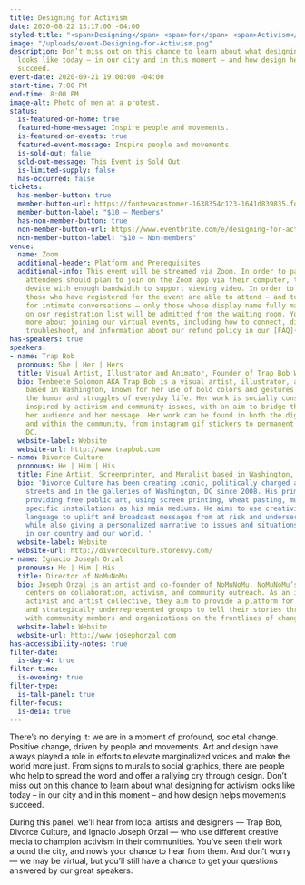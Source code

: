 ```yaml
---
title: Designing for Activism
date: 2020-08-22 13:17:00 -04:00
styled-title: "<span>Designing</span> <span>for</span> <span>Activism</span>"
image: "/uploads/event-Designing-for-Activism.png"
description: Don’t miss out on this chance to learn about what designing for activism
  looks like today – in our city and in this moment – and how design helps movements
  succeed.
event-date: 2020-09-21 19:00:00 -04:00
start-time: 7:00 PM
end-time: 8:00 PM
image-alt: Photo of men at a protest.
status:
  is-featured-on-home: true
  featured-home-message: Inspire people and movements.
  is-featured-on-events: true
  featured-event-message: Inspire people and movements.
  is-sold-out: false
  sold-out-message: This Event is Sold Out.
  is-limited-supply: false
  has-occurred: false
tickets:
  has-member-button: true
  member-button-url: https://fontevacustomer-1638354c123-1641d839835.force.com/services/oauth2/authorize?client_id=3MVG9nthuDc9owbcOq7_07W.HriOQQPWTbMkrpOla.ajDQlTHf4_uby_mhwylcX.mJBU2O2SppTiZMS0J_HJd&response_type=code&redirect_uri=https://ikit.aiga.org/ikit_national_util/ikit-national-util-sso-redirect/&state=https%3A%2F%2Fdc.aiga.org%2Fevent%2Fdesigning-for-activism%2F%3Fredirect_source%3Deventbrite_register
  member-button-label: "$10 — Members"
  has-non-member-button: true
  non-member-button-url: https://www.eventbrite.com/e/designing-for-activism-tickets-117849742753
  non-member-button-label: "$10 — Non-members"
venue:
  name: Zoom
  additional-header: Platform and Prerequisites
  additional-info: This event will be streamed via Zoom. In order to participate fully,
    attendees should plan to join on the Zoom app via their computer, tablet, or mobile
    device with enough bandwidth to support viewing video. In order to ensure only
    those who have registered for the event are able to attend — and to create space
    for intimate conversations — only those whose display name fully matches the name
    on our registration list will be admitted from the waiting room. You can find
    more about joining our virtual events, including how to connect, directions to
    troubleshoot, and information about our refund policy in our [FAQ](/faqs/).
has-speakers: true
speakers:
- name: Trap Bob
  pronouns: She | Her | Hers
  title: Visual Artist, Illustrator and Animator, Founder of Trap Bob World, LLC
  bio: Tenbeete Solomon AKA Trap Bob is a visual artist, illustrator, and animator
    based in Washington, known for her use of bold colors and gestures to convey both
    the humor and struggles of everyday life. Her work is socially conscious and frequently
    inspired by activism and community issues, with an aim to bridge the gap between
    her audience and her message. Her work can be found in both the digital space
    and within the community, from instagram gif stickers to permanent murals throughout
    DC.
  website-label: Website
  website-url: http://www.trapbob.com
- name: Divorce Culture
  pronouns: He | Him | His
  title: Fine Artist, Screenprinter, and Muralist based in Washington, DC
  bio: 'Divorce Culture has been creating iconic, politically charged artwork on the
    streets and in the galleries of Washington, DC since 2008. His primary focus is
    providing free public art, using screen printing, wheat pasting, murals, and site
    specific installations as his main mediums. He aims to use creativity and visual
    language to uplift and broadcast messages from at risk and underserved communities
    while also giving a personalized narrative to issues and situations taking place
    in our country and our world. '
  website-label: Website
  website-url: http://divorceculture.storenvy.com/
- name: Ignacio Joseph Orzal
  pronouns: He | Him | His
  title: Director of NoMuNoMu
  bio: Joseph Orzal is an artist and co-founder of NoMuNoMu. NoMuNoMu’s artistic practice
    centers on collaboration, activism, and community outreach. As an intersectional
    activist and artist collective, they aim to provide a platform for historically
    and strategically underrepresented groups to tell their stories through collaboration
    with community members and organizations on the frontlines of change.
  website-label: Website
  website-url: http://www.josephorzal.com
has-accessibility-notes: true
filter-date:
  is-day-4: true
filter-time:
  is-evening: true
filter-type:
  is-talk-panel: true
filter-focus:
  is-deia: true
---
```


There’s no denying it: we are in a moment of profound, societal change. Positive change, driven by people and movements. Art and design have always played a role in efforts to elevate marginalized voices and make the world more just. From signs to murals to social graphics, there are people who help to spread the word and offer a rallying cry through design. Don’t miss out on this chance to learn about what designing for activism looks like today – in our city and in this moment – and how design helps movements succeed. 

During this panel, we’ll hear from local artists and designers — Trap Bob, Divorce Culture, and Ignacio Joseph Orzal — who use different creative media to champion activism in their communities. You’ve seen their work around the city, and now’s your chance to hear from them. And don’t worry — we may be virtual, but you’ll still have a chance to get your questions answered by our great speakers.
